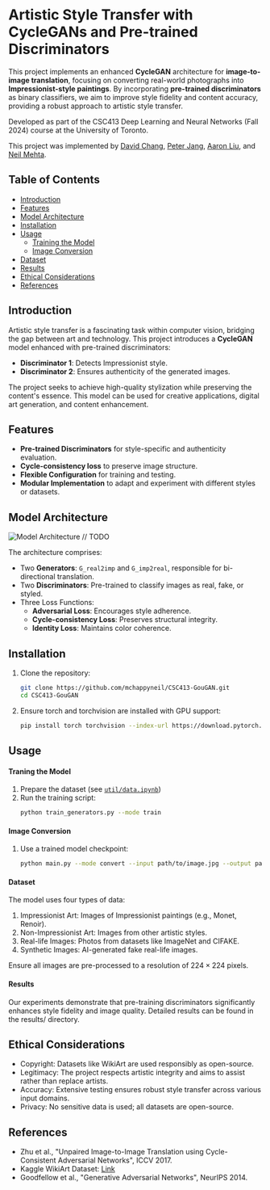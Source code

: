 # Artistic Style Transfer with CycleGANs and Pre-trained Discriminators

This project implements an enhanced **CycleGAN** architecture for **image-to-image translation**, focusing on converting real-world photographs into **Impressionist-style paintings**. By incorporating **pre-trained discriminators** as binary classifiers, we aim to improve style fidelity and content accuracy, providing a robust approach to artistic style transfer.

Developed as part of the CSC413 Deep Learning and Neural Networks (Fall 2024) course at the University of Toronto.

This project was implemented by [David Chang](https://github.com/changoug), [Peter Jang](https://github.com/peterjangml), [Aaron Liu](https://github.com/Pix3ls126), and [Neil Mehta](https://github.com/mchappyneil?tab=overview&from=2024-12-01&to=2024-12-11).

## Table of Contents
- [Introduction](#introduction)
- [Features](#features)
- [Model Architecture](#model-architecture)
- [Installation](#installation)
- [Usage](#usage)
  - [Training the Model](#training-the-model)
  - [Image Conversion](#image-conversion)
- [Dataset](#dataset)
- [Results](#results)
- [Ethical Considerations](#ethical-considerations)
- [References](#references)

## Introduction

Artistic style transfer is a fascinating task within computer vision, bridging the gap between art and technology. This project introduces a **CycleGAN** model enhanced with pre-trained discriminators:
- **Discriminator 1**: Detects Impressionist style.
- **Discriminator 2**: Ensures authenticity of the generated images.

The project seeks to achieve high-quality stylization while preserving the content's essence. This model can be used for creative applications, digital art generation, and content enhancement.

## Features

- **Pre-trained Discriminators** for style-specific and authenticity evaluation.
- **Cycle-consistency loss** to preserve image structure.
- **Flexible Configuration** for training and testing.
- **Modular Implementation** to adapt and experiment with different styles or datasets.

## Model Architecture

![Model Architecture](path/to/model_architecture.png) // TODO

The architecture comprises:
- Two **Generators**: `G_real2imp` and `G_imp2real`, responsible for bi-directional translation.
- Two **Discriminators**: Pre-trained to classify images as real, fake, or styled.
- Three Loss Functions:
  - **Adversarial Loss**: Encourages style adherence.
  - **Cycle-consistency Loss**: Preserves structural integrity.
  - **Identity Loss**: Maintains color coherence.

## Installation

1. Clone the repository:
   ```bash
   git clone https://github.com/mchappyneil/CSC413-GouGAN.git
   cd CSC413-GouGAN
   ```
2. Ensure torch and torchvision are installed with GPU support:
    ```bash
    pip install torch torchvision --index-url https://download.pytorch.org/whl/cu117
    ```

## Usage
#### Traning the Model
1. Prepare the dataset (see [`util/data.ipynb`](util\data.ipynb))
2. Run the training script:
    ```bash
    python train_generators.py --mode train
    ```
#### Image Conversion
1. Use a trained model checkpoint:
    ```bash
    python main.py --mode convert --input path/to/image.jpg --output path/to/output.jpg --checkpoint path/to/checkpoint.pth
    ```

#### Dataset
The model uses four types of data:

1. Impressionist Art: Images of Impressionist paintings (e.g., Monet, Renoir).
2. Non-Impressionist Art: Images from other artistic styles.
3. Real-life Images: Photos from datasets like ImageNet and CIFAKE.
4. Synthetic Images: AI-generated fake real-life images.

Ensure all images are pre-processed to a resolution of $224 \times 224$ pixels.

#### Results
Our experiments demonstrate that pre-training discriminators significantly enhances style fidelity and image quality. Detailed results can be found in the results/ directory.

## Ethical Considerations
- Copyright: Datasets like WikiArt are used responsibly as open-source.
- Legitimacy: The project respects artistic integrity and aims to assist rather than replace artists.
- Accuracy: Extensive testing ensures robust style transfer across various input domains.
- Privacy: No sensitive data is used; all datasets are open-source.

## References
- Zhu et al., "Unpaired Image-to-Image Translation using Cycle-Consistent Adversarial Networks", ICCV 2017.
- Kaggle WikiArt Dataset: [Link](https://www.kaggle.com/datasets/steubk/wikiart)
- Goodfellow et al., "Generative Adversarial Networks", NeurIPS 2014.